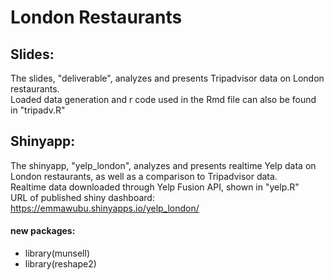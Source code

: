 # London Restaurants
## Slides:
The slides, "deliverable", analyzes and presents Tripadvisor data on London restaurants.<br>
Loaded data generation and r code used in the Rmd file can also be found in "tripadv.R"
## Shinyapp:
The shinyapp, "yelp_london", analyzes and presents realtime Yelp data on London restaurants, as well as a comparison to Tripadvisor data.<br>
Realtime data downloaded through Yelp Fusion API, shown in "yelp.R"<br>
URL of published shiny dashboard:<br>
https://emmawubu.shinyapps.io/yelp_london/

#### new packages:
* library(munsell)<br>
* library(reshape2)
